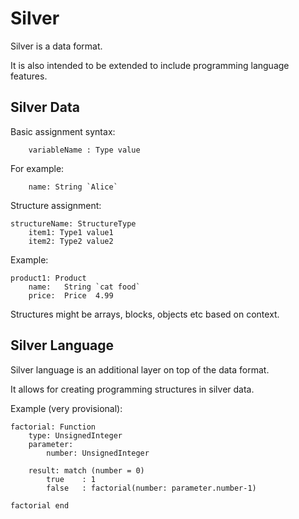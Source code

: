 Silver
======

Silver is a data format.

It is also intended to be extended to include programming language features.



Silver Data
-----------

Basic assignment syntax:
```
	variableName : Type value
```
For example:
```
	name: String `Alice`
```



Structure assignment:
```
structureName: StructureType
	item1: Type1 value1
	item2: Type2 value2
```
Example:
```
product1: Product
	name:	String `cat food`
	price:	Price  4.99
```

Structures might be arrays, blocks, objects etc based on context.




Silver Language
---------------

Silver language is an additional layer on top of the data format.

It allows for creating programming structures in silver data.

Example (very provisional):
```
factorial: Function
	type: UnsignedInteger
	parameter:
		number: UnsignedInteger

	result: match (number = 0)
		true	: 1
		false	: factorial(number: parameter.number-1)

factorial end
```
